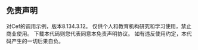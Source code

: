 ## 免责声明

对Cef的调用示例，版本8.134.3.12。
仅供个人和教育机构研究和学习使用，禁止商业使用。
下载本代码则您代表同意本免责声明协议。
如有违反使用约定，本代码产生的一切后果自负。

